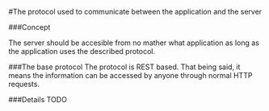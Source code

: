 #The protocol used to communicate between the application and the server

###Concept

The server should be accesible from no mather what application as long as the application uses the described protocol.

###The base protocol
The protocol is REST based. That being said, it means the information can be accessed by anyone through normal HTTP requests.

###Details
TODO
